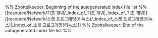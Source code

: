 %% Zoottelkeeper: Beginning of the autogenerated index file list  %%
 [[resource/Network/기초 개념/_Index_of_기초 개념|_Index_of_기초 개념]]
 [[resource/Network/소켓 프로그래밍(리눅스)/_Index_of_소켓 프로그래밍(리눅스)|_Index_of_소켓 프로그래밍(리눅스)]]
%% Zoottelkeeper: End of the autogenerated index file list  %%
